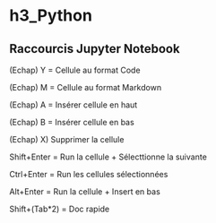 # h3_Python

## Raccourcis Jupyter Notebook

(Echap) Y = Cellule au format Code

(Echap) M = Cellule au format Markdown

(Echap) A = Insérer cellule en haut

(Echap) B = Insérer cellule en bas

(Echap) X) Supprimer la cellule

Shift+Enter = Run la cellule + Sélecttionne la suivante

Ctrl+Enter = Run les cellules sélectionnées

Alt+Enter = Run la cellule + Insert en bas

Shift+(Tab*2) = Doc rapide

